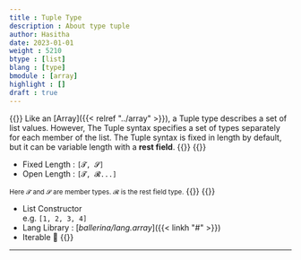 ```yaml
---
title : Tuple Type
description : About type tuple
author: Hasitha
date: 2023-01-01
weight : 5210
btype : [list]
blang : [type]
bmodule : [array]
highlight : []
draft : true
---
```

{{<md class="summary">}} 
Like an [Array]({{< relref "../array" >}}), a Tuple type describes a set of list values. However, The Tuple syntax specifies a set of types separately for each member of the list. The Tuple syntax is fixed in length by default, but it can be variable length with a **rest field**.
{{</md>}}
{{<md class="syntax">}}
* Fixed Length : `[𝓣, 𝓢]`
* Open Length : `[𝓣, 𝓡...]`

<small>Here 𝓣 and 𝓢 are member types. 𝓡 is the rest field type.</small>
{{</md>}}
{{<md class="tldr">}}
* List Constructor<br> e.g. `[1, 2, 3, 4]`
* Lang Library : [*ballerina/lang.array*]({{< linkh "#" >}})
* Iterable 🔁
{{</md>}}

<!--more-->
<hr>
